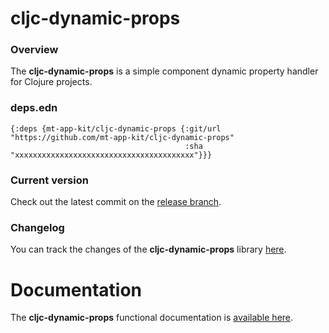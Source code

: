 
# cljc-dynamic-props

### Overview

The <strong>cljc-dynamic-props</strong> is a simple component dynamic property handler for Clojure projects.

### deps.edn

```
{:deps {mt-app-kit/cljc-dynamic-props {:git/url "https://github.com/mt-app-kit/cljc-dynamic-props"
                                       :sha     "xxxxxxxxxxxxxxxxxxxxxxxxxxxxxxxxxxxxxxxx"}}}
```

### Current version

Check out the latest commit on the [release branch](https://github.com/mt-app-kit/cljc-dynamic-props/tree/release).

### Changelog

You can track the changes of the <strong>cljc-dynamic-props</strong> library [here](CHANGES.md).

# Documentation

The <strong>cljc-dynamic-props</strong> functional documentation is [available here](https://mt-app-kit.github.io/cljc-dynamic-props).

